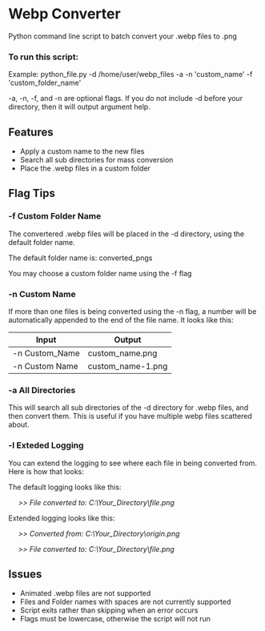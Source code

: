 # Webp Converter
Python command line script to batch convert your .webp files to .png

### To run this script:

Example: python_file.py -d /home/user/webp_files -a -n 'custom_name' -f 'custom_folder_name'

-a, -n, -f, and -n are optional flags. If you do not include -d before your directory, then it will output argument help.
## Features
- Apply a custom name to the new files
- Search all sub directories for mass conversion
- Place the .webp files in a custom folder

## Flag Tips
### -f Custom Folder Name

The convertered .webp files will be placed in the -d directory, using the default folder name. 

The default folder name is: converted_pngs

You may choose a custom folder name using the -f flag

### -n Custom Name

If more than one files is being converted using the -n flag, a number will be automatically appended to the end of the file name. It looks like this:

Input  | Output
------------- | -------------
-n Custom_Name  | custom_name.png
-n Custom Name  | custom_name-1.png

### -a All Directories
This will search all sub directories of the -d directory for .webp files, and then convert them. This is useful if you have multiple webp files scattered about.

### -l Exteded Logging
You can extend the logging to see where each file in being converted from. Here is how that looks:

The default logging looks like this:

&nbsp;&nbsp;&nbsp;&nbsp;&nbsp;_>> File converted to: C:\Your_Directory\file.png_

Extended logging looks like this:

&nbsp;&nbsp;&nbsp;&nbsp;&nbsp;_>> Converted from: C:\Your_Directory\origin.png_

&nbsp;&nbsp;&nbsp;&nbsp;&nbsp;_>> File converted to: C:\Your_Directory\file.png_ 

## Issues
- Animated .webp files are not supported
- Files and Folder names with spaces are not currently supported
- Script exits rather than skipping when an error occurs
- Flags must be lowercase, otherwise the script will not run
